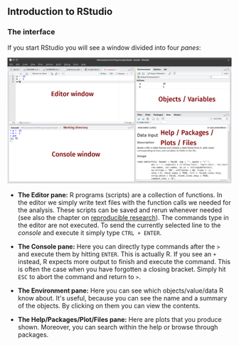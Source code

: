 

## Introduction to RStudio

### The interface
If you start RStudio you will see a window divided into four *panes*:

![alt text](../figures/rstudio.png)

* **The Editor pane:** R programs (scripts) are a collection of functions. In the editor we simply write text files with the function calls we needed for the analysis. These scripts can be saved and rerun whenever needed (see also the chapter on [reproducible research](../misc/reproducible.html)). 
The commands type in the editor are not executed. To send the currently selected line to the *console* and execute it simply type `CTRL + ENTER`.

* **The Console pane:** Here you can directly type commands after the `>` and execute them by hitting `ENTER`. This is actually R. If you see an `+` instead, R expects more output to finish and execute the command. This is often the case when you have forgotten a closing bracket. Simply hit `ESC` to abort the command and return to `>`.

* **The Environment pane:** Here you can see which objects/value/data R know about. It's useful, because you can see the name and a summary of the objects. By clicking on them you can view the contents.

+ **The Help/Packages/Plot/Files pane:** Here are plots that you produce shown. Moreover, you can search within the help or browse through packages.



